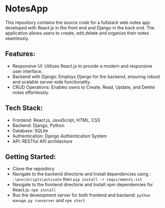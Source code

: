 # NotesApp
This repository contains the source code for a fullstack web notes app developed with React.js in the front end and Django in the back end. The application allows users to create, edit,delete and organize their notes seamlessly.

## Features:
  * Responsive UI: Utilizes React.js to provide a modern and responsive user interface.
  * Backend with Django: Employs Django for the backend, ensuring robust and scalable server-side functionality.
  * CRUD Operations: Enables users to Create, Read, Update, and Delete notes effortlessly.

## Tech Stack:
  * Frontend: React.js, JavaScript, HTML, CSS
  * Backend: Django, Python
  * Database: SQLite
  * Authentication: Django Authentication System
  * API: RESTful API architecture

## Getting Started:
  * Clone the repository
  * Navigate to the backend directorie and Install dependencies using : `.\env\Scripts\activate` then `pip install -r requirements.txt`
  * Navigate to the frontend directorie and Install npm dependencies for React.js: `npm install`
  * Run the development server for both frontend and backend: `python manage.py runserver` and `npm start`
